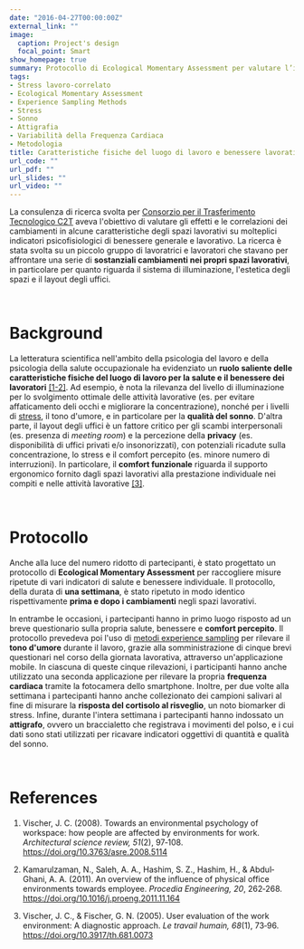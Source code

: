 ```yaml
---
date: "2016-04-27T00:00:00Z"
external_link: ""
image:
  caption: Project's design
  focal_point: Smart
show_homepage: true
summary: Protocollo di Ecological Momentary Assessment per valutare l’impatto di cambiamenti nelle caratteristiche fisiche degli spazi lavorativi (illuminazione, estetica, layout uffici) su molteplici indicatori self-report e psicofisiologici di benessere generale e lavorativo (comfort percepito, umore, sonno, variabilità della frequenza cardiaca e cortisolo).
tags:
- Stress lavoro-correlato
- Ecological Momentary Assessment
- Experience Sampling Methods
- Stress
- Sonno
- Attigrafia
- Variabilità della Frequenza Cardiaca
- Metodologia
title: Caratteristiche fisiche del luogo di lavoro e benessere lavorativo
url_code: ""
url_pdf: ""
url_slides: ""
url_video: ""
---
```


La consulenza di ricerca svolta per [Consorzio per il Trasferimento Tecnologico C2T](https://www.consorzioc2t.it/progetti/) aveva l'obiettivo di valutare gli effetti e le correlazioni dei cambiamenti in alcune caratteristiche degli spazi lavorativi su molteplici indicatori psicofisiologici di benessere generale e lavorativo. La ricerca è stata svolta su un piccolo gruppo di lavoratrici e lavoratori che stavano per affrontare una serie di **sostanziali cambiamenti nei propri spazi lavorativi**, in particolare per quanto riguarda il sistema di illuminazione, l'estetica degli spazi e il layout degli uffici.

<br>

# Background

La letteratura scientifica nell'ambito della psicologia del lavoro e della psicologia della salute occupazionale ha evidenziato un **ruolo saliente delle caratteristiche fisiche del luogo di lavoro per la salute e il benessere dei lavoratori** [[1-2]](#references). Ad esempio, è nota la rilevanza del livello di illuminazione per lo svolgimento ottimale delle attività lavorative (es. per evitare affaticamento deli occhi e migliorare la concentrazione), nonché per i livelli di [stress](/psychophysiology-of-the-stress-response-when-does-stress-cause-ilness/), il tono d'umore, e in particolare per la **qualità del sonno**. D'altra parte, il layout degli uffici è un fattore critico per gli scambi interpersonali (es. presenza di *meeting room*) e la percezione della **privacy** (es. disponibilità di uffici privati e/o insonorizzati), con potenziali ricadute sulla concentrazione, lo stress e il comfort percepito (es. minore numero di interruzioni). In particolare, il **comfort funzionale** riguarda il supporto ergonomico 
fornito dagli spazi lavorativi alla prestazione individuale nei compiti e nelle attività lavorative [[3]](#references).

<br>

# Protocollo

Anche alla luce del numero ridotto di partecipanti, è stato progettato un protocollo di **Ecological Momentary Assessment** per raccogliere misure ripetute di vari indicatori di salute e benessere individuale. Il protocollo, della durata di **una settimana**, è stato ripetuto in modo identico rispettivamente **prima e dopo i cambiamenti** negli spazi lavorativi. 

In entrambe le occasioni, i partecipanti hanno in primo luogo risposto ad un breve questionario sulla propria salute, benessere e **comfort percepito**. Il protocollo prevedeva poi l'uso di [metodi experience sampling](/experience-sampling-methods-measuring-experiences-in-real-time/) per rilevare il **tono d'umore** durante il lavoro, grazie alla somministrazione di cinque brevi questionari nel corso della giornata lavorativa, attraverso un'applicazione mobile. In ciascuna di queste cinque rilevazioni, i participanti hanno anche utilizzato una seconda applicazione per rilevare la propria **frequenza cardiaca** tramite la fotocamera dello smartphone. Inoltre, per due volte alla settimana i partecipanti hanno anche collezionato dei campioni salivari al fine di misurare la **risposta del cortisolo al risveglio**, un noto biomarker di stress. Infine, durante l'intera settimana i partecipanti hanno indossato un **attigrafo**, ovvero un braccialetto che registrava i movimenti del polso, e i cui dati sono stati utilizzati per ricavare indicatori oggettivi di quantità e qualità del sonno.

<br>

# References

1. Vischer, J. C. (2008). Towards an environmental psychology of workspace: how people are affected by environments for work. *Architectural science review, 51*(2), 97‐108. https://doi.org/10.3763/asre.2008.5114

2. Kamarulzaman, N., Saleh, A. A., Hashim, S. Z., Hashim, H., & Abdul‐Ghani, A. A. (2011). An overview of the influence of physical office environments towards employee. *Procedia Engineering, 20*, 262‐268. https://doi.org/10.1016/j.proeng.2011.11.164

3. Vischer, J. C., & Fischer, G. N. (2005). User evaluation of the work environment: A diagnostic approach. *Le travail humain, 68*(1), 73‐96. https://doi.org/10.3917/th.681.0073